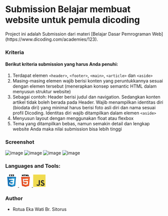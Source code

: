 <h1>Submission Belajar membuat website untuk pemula dicoding</h1>
Project ini adalah Submission dari materi [Belajar Dasar Pemrograman Web] (https://www.dicoding.com/academies/123).

### Kriteria
#### Berikut kriteria submission yang harus Anda penuhi:

1. Terdapat elemen `<header>`, `<footer>`, `<main>`, `<article>` dan `<aside>`
2. Masing-masing elemen wajib berisi konten yang peruntukkannya sesuai dengan elemen tersebut (menerapkan konsep semantic HTML dalam menyusun struktur website)
3. Sebagai contoh: Header berisi judul dan navigation. Sedangkan konten artikel tidak boleh berada pada Header. Wajib menampilkan identitas diri (biodata diri) yang minimal harus berisi foto asli diri dan nama sesuai profil Dicoding. Identitas diri wajib ditampilkan dalam elemen `<aside>`
4. Menyusun layout dengan menggunakan float atau flexbox
5. Tema yang ditampilkan bebas, namun semakin detail dan lengkap website Anda maka nilai submission bisa lebih tinggi
  

### Screenshot
![image](https://github.com/rotua1005/Web-Dasar-Dicoding-Web-Taekwondo/assets/129968626/ceff0e34-c7ae-4b5e-94a5-f98f2233327f)
![image](https://github.com/rotua1005/Web-Dasar-Dicoding-Web-Taekwondo/assets/129968626/9a5e08de-73eb-48c4-9623-465316323cbb)
![image](https://github.com/rotua1005/Web-Dasar-Dicoding-Web-Taekwondo/assets/129968626/09853230-c994-4ff1-94f7-1d1a9ba63590)
![image](https://github.com/rotua1005/Web-Dasar-Dicoding-Web-Taekwondo/assets/129968626/7e21184c-9584-418a-b369-69a0b0ae63b3)

<h3 align="left">Languages and Tools:</h3>
<p align="left"> <a href="https://www.w3schools.com/css/" target="_blank" rel="noreferrer"> <img src="https://raw.githubusercontent.com/devicons/devicon/master/icons/css3/css3-original-wordmark.svg" alt="css3" width="40" height="40"/> </a> <a href="https://www.w3.org/html/" target="_blank" rel="noreferrer"> <img src="https://raw.githubusercontent.com/devicons/devicon/master/icons/html5/html5-original-wordmark.svg" alt="html5" width="40" height="40"/> </a> <a href="https://developer.mozilla.org/en-US/docs/Web/JavaScript" target="_blank" rel="noreferrer"> <img src="https://raw.githubusercontent.com/devicons/devicon/master/icons/javascript/javascript-original.svg" alt="javascript" width="40" height="40"/> </a> </p>

### Author
<ul>
  <li>Rotua Eka Wati Br. Sitorus</li>
</ul>

